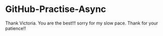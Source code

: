 # GitHub-Practise-Async

Thank Victoria. You are the best!!!
sorry for my slow pace.
Thank for your patience!!
 
